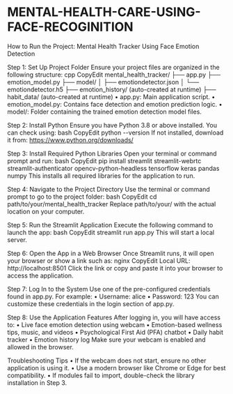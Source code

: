 # MENTAL-HEALTH-CARE-USING-FACE-RECOGINITION
How to Run the Project: Mental Health Tracker Using Face Emotion Detection

Step 1: Set Up Project Folder
Ensure your project files are organized in the following structure:
cpp
CopyEdit
mental_health_tracker/
├── app.py
├── emotion_model.py
├── model/
│   ├── emotiondetector.json
│   └── emotiondetector.h5
├── emotion_history/       (auto-created at runtime)
├── habit_data/            (auto-created at runtime)
•	app.py: Main application script.
•	emotion_model.py: Contains face detection and emotion prediction logic.
•	model/: Folder containing the trained emotion detection model files.

Step 2: Install Python
Ensure you have Python 3.8 or above installed.
You can check using:
bash
CopyEdit
python --version
If not installed, download it from: https://www.python.org/downloads/

Step 3: Install Required Python Libraries
Open your terminal or command prompt and run:
bash
CopyEdit
pip install streamlit streamlit-webrtc streamlit-authenticator opencv-python-headless tensorflow keras pandas numpy
This installs all required libraries for the application to run.

Step 4: Navigate to the Project Directory
Use the terminal or command prompt to go to the project folder:
bash
CopyEdit
cd path/to/your/mental_health_tracker
Replace path/to/your/ with the actual location on your computer.

Step 5: Run the Streamlit Application
Execute the following command to launch the app:
bash
CopyEdit
streamlit run app.py
This will start a local server.

Step 6: Open the App in a Web Browser
Once Streamlit runs, it will open your browser or show a link such as:
nginx
CopyEdit
Local URL: http://localhost:8501
Click the link or copy and paste it into your browser to access the application.

Step 7: Log In to the System
Use one of the pre-configured credentials found in app.py. For example:
•	Username: alice
•	Password: 123
You can customize these credentials in the login section of app.py.

Step 8: Use the Application Features
After logging in, you will have access to:
•	Live face emotion detection using webcam
•	Emotion-based wellness tips, music, and videos
•	Psychological First Aid (PFA) chatbot
•	Daily habit tracker
•	Emotion history log
Make sure your webcam is enabled and allowed in the browser.

Troubleshooting Tips
•	If the webcam does not start, ensure no other application is using it.
•	Use a modern browser like Chrome or Edge for best compatibility.
•	If modules fail to import, double-check the library installation in Step 3.

